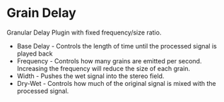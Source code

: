 # Grain Delay

Granular Delay Plugin with fixed frequency/size ratio.

* Base Delay - Controls the length of time until the processed signal is played back
* Frequency - Controls how many grains are emitted per second. Increasing the frequency will reduce the size of each grain.
* Width - Pushes the wet signal into the stereo field.
* Dry-Wet - Controls how much of the original signal is mixed with the processed signal.
